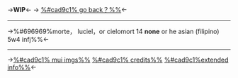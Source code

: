 ->**WIP**<-
-> [%#cad9c1% go back？%%](https://text.is/dormir)<-

***

->%#696969%morte， luciel，or  cielomort
14 **none** or he asian (filipino) 5w4 infj%%<-

***
->[%#cad9c1% mui imgs%%](https://rentry.co/romancia)
[%#cad9c1% credits%%](https://rentry.co/memoire)
[%#cad9c1%extended info%%](https://rentry.co/marionetto)<-